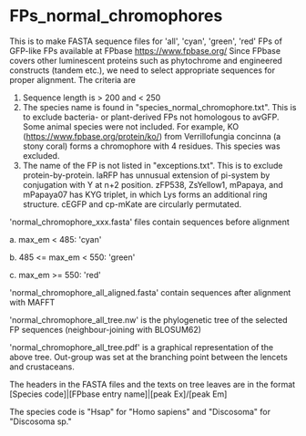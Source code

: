 # FPs_normal_chromophores
This is to make FASTA sequence files for 'all', 'cyan', 'green', 'red' FPs of GFP-like FPs available at FPbase https://www.fpbase.org/
Since FPbase covers other luminescent proteins such as phytochrome and engineered constructs (tandem etc.), we need to select appropriate sequences for proper alignment. The criteria are
1. Sequence length is > 200 and < 250
2. The species name is found in "species_normal_chromophore.txt". 
This is to exclude bacteria- or plant-derived FPs not homologous to avGFP. Some animal species were not included. For example, KO (https://www.fpbase.org/protein/ko/) from Verrillofungia concinna (a stony coral) forms a chromophore with 4 residues. This species was excluded.
3. The name of the FP is not listed in "exceptions.txt". 
This is to exclude protein-by-protein. laRFP has unnusual extension of pi-system by conjugation with Y at n+2 position. zFP538, ZsYellow1, mPapaya, and mPapaya07 has KYG triplet, in which Lys forms an additional ring structure. cEGFP and cp-mKate are circularly permutated.

'normal_chromophore_xxx.fasta' files contain sequences before alignment

a. max_em < 485: 'cyan'

b. 485 <= max_em < 550: 'green'

c. max_em >= 550: 'red'

'normal_chromophore_all_aligned.fasta' contain sequences after alignment with MAFFT

'normal_chromophore_all_tree.nw' is the phylogenetic tree of the selected FP sequences (neighbour-joining with BLOSUM62)

'normal_chromophore_all_tree.pdf' is a graphical representation of the above tree. Out-group was set at the branching point between the lencets and crustaceans.

The headers in the FASTA files and the texts on tree leaves are in the format [Species code]|[FPbase entry name]|[peak Ex]/[peak Em]

The species code is "Hsap" for "Homo sapiens" and "Discosoma" for "Discosoma sp."
